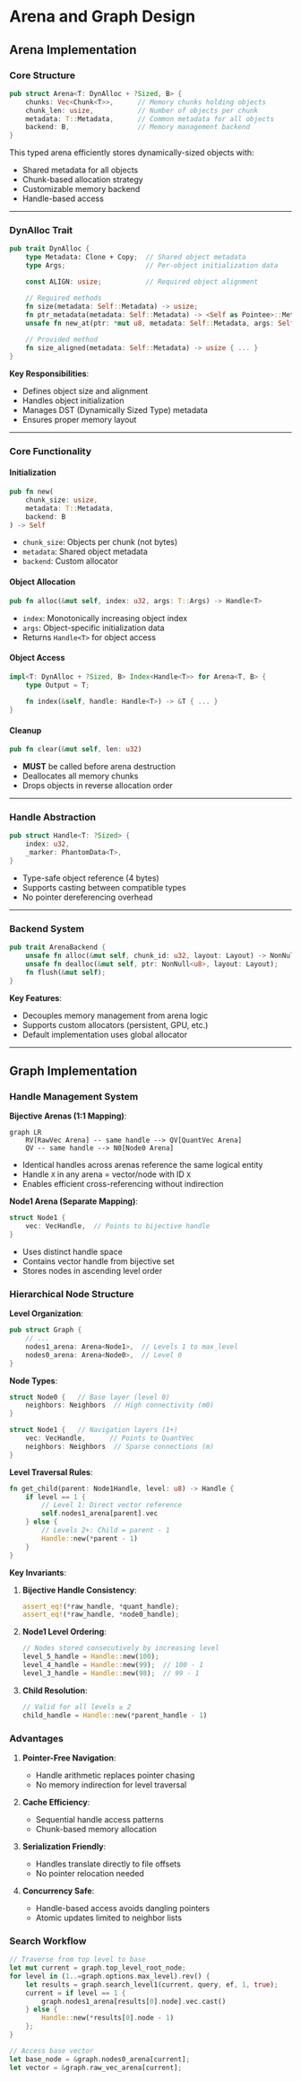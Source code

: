 # Arena and Graph Design

## Arena Implementation

### Core Structure
```rust
pub struct Arena<T: DynAlloc + ?Sized, B> {
    chunks: Vec<Chunk<T>>,      // Memory chunks holding objects
    chunk_len: usize,           // Number of objects per chunk
    metadata: T::Metadata,      // Common metadata for all objects
    backend: B,                 // Memory management backend
}
```

This typed arena efficiently stores dynamically-sized objects with:
- Shared metadata for all objects
- Chunk-based allocation strategy
- Customizable memory backend
- Handle-based access

---

### DynAlloc Trait
```rust
pub trait DynAlloc {
    type Metadata: Clone + Copy;  // Shared object metadata
    type Args;                    // Per-object initialization data

    const ALIGN: usize;           // Required object alignment

    // Required methods
    fn size(metadata: Self::Metadata) -> usize;
    fn ptr_metadata(metadata: Self::Metadata) -> <Self as Pointee>::Metadata;
    unsafe fn new_at(ptr: *mut u8, metadata: Self::Metadata, args: Self::Args);
    
    // Provided method
    fn size_aligned(metadata: Self::Metadata) -> usize { ... }
}
```

**Key Responsibilities**:
- Defines object size and alignment
- Handles object initialization
- Manages DST (Dynamically Sized Type) metadata
- Ensures proper memory layout

---

### Core Functionality

#### Initialization
```rust
pub fn new(
    chunk_size: usize, 
    metadata: T::Metadata, 
    backend: B
) -> Self
```
- `chunk_size`: Objects per chunk (not bytes)
- `metadata`: Shared object metadata
- `backend`: Custom allocator

#### Object Allocation
```rust
pub fn alloc(&mut self, index: u32, args: T::Args) -> Handle<T>
```
- `index`: Monotonically increasing object index
- `args`: Object-specific initialization data
- Returns `Handle<T>` for object access

#### Object Access
```rust
impl<T: DynAlloc + ?Sized, B> Index<Handle<T>> for Arena<T, B> {
    type Output = T;
    
    fn index(&self, handle: Handle<T>) -> &T { ... }
}
```

#### Cleanup
```rust
pub fn clear(&mut self, len: u32)
```
- **MUST** be called before arena destruction
- Deallocates all memory chunks
- Drops objects in reverse allocation order

---

### Handle Abstraction
```rust
pub struct Handle<T: ?Sized> {
    index: u32,
    _marker: PhantomData<T>,
}
```
- Type-safe object reference (4 bytes)
- Supports casting between compatible types
- No pointer dereferencing overhead

---

### Backend System
```rust
pub trait ArenaBackend {
    unsafe fn alloc(&mut self, chunk_id: u32, layout: Layout) -> NonNull<u8>;
    unsafe fn dealloc(&mut self, ptr: NonNull<u8>, layout: Layout);
    fn flush(&mut self);
}
```

**Key Features**:
- Decouples memory management from arena logic
- Supports custom allocators (persistent, GPU, etc.)
- Default implementation uses global allocator

---

## Graph Implementation

### Handle Management System

**Bijective Arenas (1:1 Mapping)**:
```mermaid
graph LR
    RV[RawVec Arena] -- same handle --> QV[QuantVec Arena]
    QV -- same handle --> N0[Node0 Arena]
```

- Identical handles across arenas reference the same logical entity
- Handle `X` in any arena = vector/node with ID `X`
- Enables efficient cross-referencing without indirection

**Node1 Arena (Separate Mapping)**:
```rust
struct Node1 {
    vec: VecHandle,  // Points to bijective handle
}
```
- Uses distinct handle space
- Contains vector handle from bijective set
- Stores nodes in ascending level order

### Hierarchical Node Structure

**Level Organization**:
```rust
pub struct Graph {
    // ...
    nodes1_arena: Arena<Node1>,  // Levels 1 to max_level
    nodes0_arena: Arena<Node0>,  // Level 0
}
```

**Node Types**:
```rust
struct Node0 {   // Base layer (level 0)
    neighbors: Neighbors  // High connectivity (m0)
}

struct Node1 {   // Navigation layers (1+)
    vec: VecHandle,      // Points to QuantVec
    neighbors: Neighbors  // Sparse connections (m)
}
```

**Level Traversal Rules**:
```rust
fn get_child(parent: Node1Handle, level: u8) -> Handle {
    if level == 1 {
        // Level 1: Direct vector reference
        self.nodes1_arena[parent].vec
    } else {
        // Levels 2+: Child = parent - 1
        Handle::new(*parent - 1)
    }
}
```

**Key Invariants**:
1. **Bijective Handle Consistency**:
   ```rust
   assert_eq!(*raw_handle, *quant_handle);
   assert_eq!(*raw_handle, *node0_handle);
   ```

2. **Node1 Level Ordering**:
   ```rust
   // Nodes stored consecutively by increasing level
   level_5_handle = Handle::new(100);
   level_4_handle = Handle::new(99);  // 100 - 1
   level_3_handle = Handle::new(98);  // 99 - 1
   ```

3. **Child Resolution**:
   ```rust
   // Valid for all levels ≥ 2
   child_handle = Handle::new(*parent_handle - 1)
   ```

### Advantages

1. **Pointer-Free Navigation**:
   - Handle arithmetic replaces pointer chasing
   - No memory indirection for level traversal

2. **Cache Efficiency**:
   - Sequential handle access patterns
   - Chunk-based memory allocation

3. **Serialization Friendly**:
   - Handles translate directly to file offsets
   - No pointer relocation needed

4. **Concurrency Safe**:
   - Handle-based access avoids dangling pointers
   - Atomic updates limited to neighbor lists

### Search Workflow
```rust
// Traverse from top level to base
let mut current = graph.top_level_root_node;
for level in (1..=graph.options.max_level).rev() {
    let results = graph.search_level1(current, query, ef, 1, true);
    current = if level == 1 {
        graph.nodes1_arena[results[0].node].vec.cast()
    } else {
        Handle::new(*results[0].node - 1)
    };
}

// Access base vector
let base_node = &graph.nodes0_arena[current];
let vector = &graph.raw_vec_arena[current];
```
